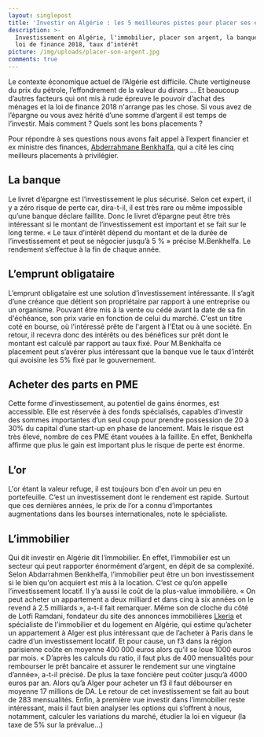 ```yaml
---
layout: singlepost
title: 'Investir en Algérie : les 5 meilleures pistes pour placer ses économies'
description: >-
  Investissement en Algérie, l'immobilier, placer son argent, la banque, l'or,
  loi de finance 2018, taux d’intérêt 
picture: /img/uploads/placer-son-argent.jpg
comments: true
---
```

Le contexte économique actuel de l’Algérie est difficile. Chute vertigineuse du prix  du pétrole, l’effondrement de la valeur du dinars … Et beaucoup d’autres facteurs qui ont mis à rude épreuve le pouvoir d’achat des ménages et la loi de finance 2018 n'arrange pas les chose. Si vous avez de l’épargne ou  vous avez hérité d’une somme d’argent il est temps de l’investir. Mais comment ? Quels sont les bons placements ?

Pour répondre à ses questions nous avons fait appel à l’expert financier et ex ministre des finances, [Abderrahmane Benkhalfa](https://fr.wikipedia.org/wiki/Abderrahmane_Benkhalfa), qui a cité les cinq meilleurs placements à privilégier.

## La banque

Le livret d’épargne est l’investissement le plus sécurisé. Selon cet expert, il y a zéro risque de perte  car, dira-t-il, il est très rare ou même impossible qu’une banque déclare faillite. Donc le livret d’épargne peut être très intéressant si le montant de l’investissement est important et se fait sur le long terme. «  Le taux d’intérêt dépend du montant et de la durée de l’investissement et peut  se négocier jusqu’à  5 %  » précise M.Benkhelfa. Le rendement s’effectue à la fin de chaque année.

## L’emprunt obligataire

L’emprunt obligataire est une solution d’investissement intéressante. Il s’agit  d’une créance que détient son propriétaire par rapport à une entreprise ou un organisme. Pouvant être mis à la vente ou cédé avant la date de sa fin d'échéance, son prix varie en fonction de celui du marché. C'est un titre coté en bourse, où l'intéressé prête de l'argent à l'Etat ou à une société. En retour, il recevra donc des intérêts ou des bénéfices sur prêt dont le montant est calculé par rapport au taux fixé. Pour M.Benkhalfa ce placement peut s’avérer  plus intéressant que la banque vue le taux d’intérêt qui avoisine les 5% fixé par le gouvernement.

## Acheter des parts en PME

Cette forme d’investissement, au potentiel de gains énormes, est accessible. Elle est réservée à des fonds spécialisés, capables d’investir des sommes importantes d’un seul coup pour prendre possession de 20 à 30% du capital d’une start-up en phase de lancement. Mais le risque est très élevé, nombre de ces PME étant vouées à la faillite. En effet, Benkhelfa affirme que plus le  gain est important plus le risque de perte est énorme.

## L’or

L'or étant la valeur refuge, il est toujours bon d'en avoir un peu en portefeuille.  C’est un investissement dont le rendement est rapide.  Surtout que ces dernières années, le prix de l’or a connu d’importantes augmentations dans les bourses internationales, note le spécialiste.

## L’immobilier

Qui dit investir en Algérie dit l’immobilier. En effet, l’immobilier est un secteur qui peut rapporter énormément d’argent, en dépit de sa complexité. Selon Abdarrahmen Benkhelfa, l’immobilier peut être un bon investissement si le bien qu'on acquiert est  mis à la location. C’est ce qu’on appelle l’investissement locatif.  Il y’a aussi le coût de la plus-value immobilière. « On peut acheter un appartement a deux milliard et dans cinq à six  années on le revend à 2.5 milliards », a-t-il fait remarquer.   Même son de cloche du côté de Lotfi Ramdani, fondateur du site des annonces immobilières [Lkeria](https://www.lkeria.com/) et spécialiste de l'immobilier et du logement en Algérie, qui estime qu’acheter un appartement  à Alger est plus intéressant que de l’acheter à Paris dans le cadre d’un investissement locatif. Et pour cause, un f3 dans la région parisienne coûte en moyenne 400 000 euros alors qu’il se loue 1000 euros par mois. «  D’après les calculs du ratio, il faut plus de 400 mensualités pour rembourser le prêt bancaire et  assurer le rendement sur une vingtaine d’année», a-t-il précisé. De plus  la taxe foncière peut coûter jusqu’à 4000 euros par an.  Alors qu’à Alger pour acheter un f3 il faut débourser en moyenne 17 millions de DA. Le retour de cet investissement se fait au bout de 283 mensualités. Enfin, à première vue investir dans l’immobilier reste intéressant, mais il faut bien analyser les options qui s’offrent à nous, notamment, calculer les variations du marché, étudier la loi en vigueur (la taxe de 5% sur la prévalue…)
